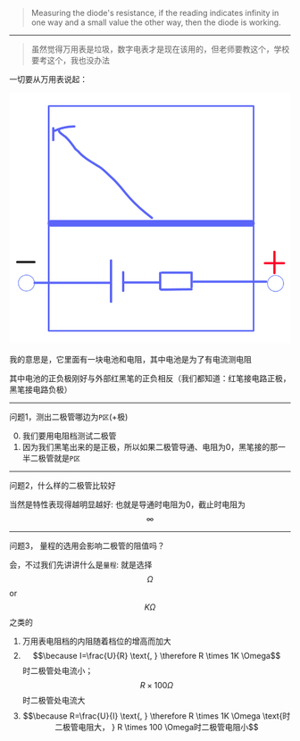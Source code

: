 > Measuring the diode's resistance, if the reading indicates infinity in one way and a small value the other way, then the diode is working.
___

> 虽然觉得万用表是垃圾，数字电表才是现在该用的，但老师要教这个，学校要考这个，我也没办法

一切要从万用表说起：

![](assets/wanyongbiao.png)

我的意思是，它里面有一块电池和电阻，其中电池是为了有电流测电阻

其中电池的正负极刚好与外部红黑笔的正负相反（我们都知道：红笔接电路正极，黑笔接电路负极）

___

问题1，测出二极管哪边为`P区`(+极)

0. 我们要用电阻档测试二极管
1. 因为我们黑笔出来的是正极，所以如果二极管导通、电阻为0，黑笔接的那一半二极管就是`P区`

___

问题2，什么样的二极管比较好

当然是特性表现得越明显越好: 也就是导通时电阻为0，截止时电阻为$$\infty$$

___

问题3， 量程的选用会影响二极管的阻值吗？

会，不过我们先讲讲什么是`量程`: 就是选择 $$\Omega$$ or $$K \Omega$$ 之类的

1. 万用表电阻档的内阻随着档位的增高而加大
2. $$\because I=\frac{U}{R} \text{, } \therefore R \times 1K \Omega$$ 时二极管处电流小； $$R \times 100 \Omega$$ 时二极管处电流大
3. $$\because R=\frac{U}{I} \text{, } \therefore R \times 1K \Omega \text{时二极管电阻大， } R \times 100 \Omega时二极管电阻小$$
